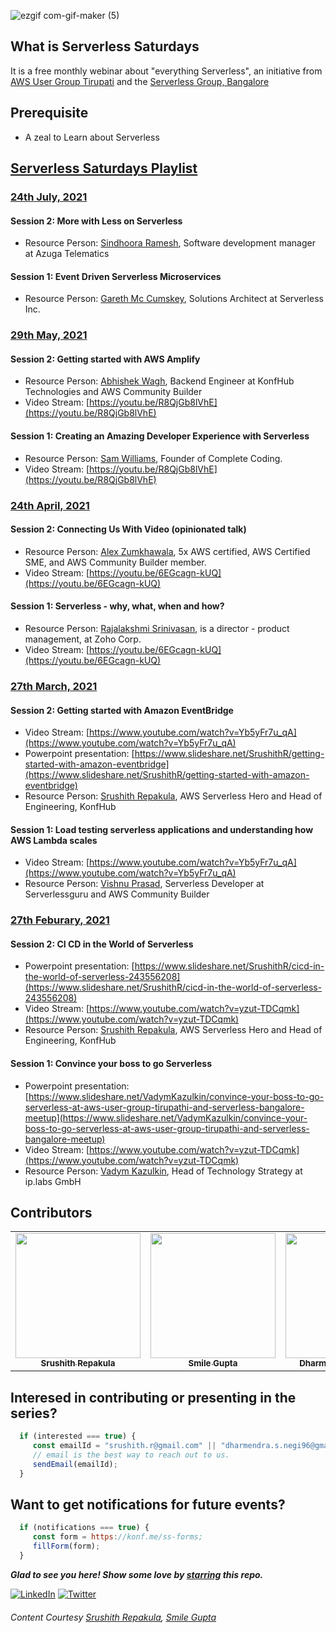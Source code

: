 ![ezgif com-gif-maker (5)](https://user-images.githubusercontent.com/23396903/113184852-54691800-9273-11eb-9c2f-5f3371e8a8e2.gif)


## What is Serverless Saturdays

It is a free monthly webinar about "everything Serverless", an initiative from [AWS User Group Tirupati](https://www.meetup.com/aws-user-group-tirupati) and the [Serverless Group, Bangalore](https://www.meetup.com/Serverless-Bangalore)


## Prerequisite
   - A zeal to Learn about Serverless 

##  [Serverless Saturdays Playlist](https://www.youtube.com/playlist?list=PLG1Jgal0l0oh7bOEOIZEMz4z8qu_-Jn4x)

### [24th July, 2021](https://www.meetup.com/aws-user-group-tirupati/events/279168349/)

#### Session 2:  More with Less on Serverless
   - Resource Person: [Sindhoora Ramesh](https://www.linkedin.com/in/sindhoora-ramesh-016b119/), Software development manager at Azuga Telematics

#### Session 1: Event Driven Serverless Microservices
   - Resource Person: [Gareth Mc Cumskey](https://www.linkedin.com/in/garethmcc/), Solutions Architect at Serverless Inc.
   
### [29th May, 2021](https://www.meetup.com/aws-user-group-tirupati/events/278157160/)

#### Session 2:  Getting started with AWS Amplify
   - Resource Person: [Abhishek Wagh](https://twitter.com/I_AM_Abhishek07), Backend Engineer at KonfHub Technologies and AWS Community Builder
   - Video Stream: [https://youtu.be/R8QjGb8lVhE](https://youtu.be/R8QjGb8lVhE)

#### Session 1: Creating an Amazing Developer Experience with Serverless
   - Resource Person: [Sam Williams](https://www.linkedin.com/in/sam-williams-61066a43/), Founder of Complete Coding.
   - Video Stream: [https://youtu.be/R8QjGb8lVhE](https://youtu.be/R8QjGb8lVhE)

### [24th April, 2021](https://www.meetup.com/aws-user-group-tirupati/events/277192779/)

#### Session 2:  Connecting Us With Video (opinionated talk)
   - Resource Person: [Alex Zumkhawala](https://twitter.com/spicykey/), 5x AWS certified, AWS Certified SME, and AWS Community Builder member.
   - Video Stream: [https://youtu.be/6EGcagn-kUQ](https://youtu.be/6EGcagn-kUQ)

#### Session 1: Serverless - why, what, when and how?
   - Resource Person: [Rajalakshmi Srinivasan](https://www.linkedin.com/in/raji-zoho/), is a director - product management, at Zoho Corp.
   - Video Stream: [https://youtu.be/6EGcagn-kUQ](https://youtu.be/6EGcagn-kUQ)

### [27th March, 2021](https://www.meetup.com/aws-user-group-tirupati/events/276845581/)

#### Session 2: Getting started with Amazon EventBridge
   - Video Stream: [https://www.youtube.com/watch?v=Yb5yFr7u_qA](https://www.youtube.com/watch?v=Yb5yFr7u_qA)
   - Powerpoint presentation: [https://www.slideshare.net/SrushithR/getting-started-with-amazon-eventbridge](https://www.slideshare.net/SrushithR/getting-started-with-amazon-eventbridge)
   - Resource Person: [Srushith Repakula](https://twitter.com/SrushithR), AWS Serverless Hero and Head of Engineering, KonfHub

#### Session 1: Load testing serverless applications and understanding how AWS Lambda scales
   - Video Stream: [https://www.youtube.com/watch?v=Yb5yFr7u_qA](https://www.youtube.com/watch?v=Yb5yFr7u_qA)
   - Resource Person: [Vishnu Prasad](https://www.linkedin.com/in/vishnu-prasad-a2490b91/), Serverless Developer at Serverlessguru and AWS Community Builder


### [27th Feburary, 2021](https://www.meetup.com/aws-user-group-tirupati/events/276145164/)

#### Session 2: CI CD in the World of Serverless
   - Powerpoint presentation: [https://www.slideshare.net/SrushithR/cicd-in-the-world-of-serverless-243556208](https://www.slideshare.net/SrushithR/cicd-in-the-world-of-serverless-243556208)
   - Video Stream: [https://www.youtube.com/watch?v=yzut-TDCqmk](https://www.youtube.com/watch?v=yzut-TDCqmk)
   - Resource Person: [Srushith Repakula](https://twitter.com/SrushithR), AWS Serverless Hero and Head of Engineering, KonfHub

#### Session 1: Convince your boss to go Serverless
   - Powerpoint presentation: [https://www.slideshare.net/VadymKazulkin/convince-your-boss-to-go-serverless-at-aws-user-group-tirupathi-and-serverless-bangalore-meetup](https://www.slideshare.net/VadymKazulkin/convince-your-boss-to-go-serverless-at-aws-user-group-tirupathi-and-serverless-bangalore-meetup)
   - Video Stream: [https://www.youtube.com/watch?v=yzut-TDCqmk](https://www.youtube.com/watch?v=yzut-TDCqmk)
   - Resource Person: [Vadym Kazulkin](https://twitter.com/VKazulkin), Head of Technology Strategy at ip.labs GmbH

## Contributors
                                                                                                                                   


<table align="center">
  <tr>
    <td align="center"><a href="https://www.linkedin.com/in/srushith/"><img src="https://pbs.twimg.com/profile_images/797038160601452544/woWQIZCB_400x400.jpg" width="200px;" alt=""/><br /><sub><b>Srushith Repakula</b></sub></a></td> 
         <td align="center"><a href="https://www.linkedin.com/in/smilegupta/"><img src="https://pbs.twimg.com/profile_images/1427544954071437318/YgGGPICC_400x400.jpg" width="200px;" alt=""/><br /><sub><b>Smile Gupta</b></sub></a></td> 
         <td align="center"><a href="https://www.linkedin.com/in/dharmendra-negi/"><img src="https://pbs.twimg.com/profile_images/1266950041966505984/6NPgMW4z_400x400.jpg" alt="" width="200px;"/><br /><sub><b>Dharmendra Singh Negi</b></sub></a></td> 
         <td align="center"><a href="https://www.linkedin.com/in/kartikahirrao/"><img src="https://pbs.twimg.com/profile_images/1420724238013501441/6-0XeWxA_400x400.jpg" width="200px;" alt=""/><br /><sub><b>Kartik Ahirrao</b></sub></a></td> 
  </tr>
   </table>


## Interesed in contributing or presenting in the series?

```javascript
  if (interested === true) {
     const emailId = "srushith.r@gmail.com" || "dharmendra.s.negi96@gmail.com" || "guptamiley3012@gmail.com";
     // email is the best way to reach out to us.
     sendEmail(emailId);
  }
```

## Want to get notifications for future events?

```javascript
  if (notifications === true) {
     const form = https://konf.me/ss-forms;
     fillForm(form);
  }
```

***Glad to see you here! Show some love by [starring](https://github.com/smilegupta/https://github.com/smilegupta/Serverless-Saturdays) this repo.***

[![LinkedIn](https://img.shields.io/static/v1.svg?label=connect&message=@srushith&color=grey&logo=linkedin&style=flat&logoColor=white&colorA=blue)](https://www.linkedin.com/in/srushith/) [![Twitter](https://img.shields.io/static/v1.svg?label=connect&message=@srushithr&color=grey&logo=twitter&style=flat&logoColor=white&colorA=blue)](https://twitter.com/srushithr)


###### Content Courtesy [Srushith Repakula](https://github.com/SrushithR), [Smile Gupta](https://github.com/smilegupta)
